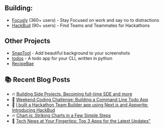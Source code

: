 ## Building: 
  - [Focusly](https://focusly.vercel.app/) (360+ users) - Stay Focused on work and say no to distractions
  - [HackBud](https://hack-bud.vercel.app/) (90+ users) - Find Teams and Teammates for Hackathons

## Other Projects
  - [SnapTool](https://snaptool.vercel.app/) - Add beautiful background to your screenshots
  - [todos](https://github.com/Utkarshn10/todos) - A todo app for your CLI, written in python
  - [RecipeBae](https://recipebae.vercel.app/)
  


## :books: Recent Blog Posts
<!-- BLOGPOSTS:START -->
 - 🔥 [Building Side Projects, Becoming full-time SDE and more](https://utkarshnagar.hashnode.dev/building-side-projects-becoming-full-time-sde-and-more)
 - 💯 [Weekend Coding Challenge: Building a Command Line Todo App](https://utkarshnagar.hashnode.dev/weekend-coding-challenge-building-a-command-line-todo-app)
 - 🌮 [I built a Hackathon Team Builder app using Next.js and Appwrite: Introducing HackBud](https://utkarshnagar.hashnode.dev/i-built-a-hackathon-team-builder-app-using-nextjs-and-appwrite-introducing-hackbud)
 - 🔥 [Chart.js: Striking Charts in a Few Simple Steps](https://utkarshnagar.hashnode.dev/chartjs-striking-charts-in-a-few-simple-steps)
 - 🌮 [Tech News at Your Fingertips: Top 3 Apps for the Latest Updates&quot;](https://utkarshnagar.hashnode.dev/tech-news-at-your-fingertips-top-3-apps-for-the-latest-updates)<!-- BLOGPOSTS:END -->

<!-- ## ✉️ You can contact me [here](mailto:utkarshnagarwork@gmail.com) -->

<!-- ## Skills

<p align="left">
<a href="https://developer.mozilla.org/en-US/docs/Web/JavaScript" target="_blank" rel="noreferrer"><img src="https://raw.githubusercontent.com/danielcranney/readme-generator/main/public/icons/skills/javascript-colored.svg" width="36" height="36" alt="JavaScript" /></a>
<a href="https://www.oracle.com/java/" target="_blank" rel="noreferrer"><img src="https://raw.githubusercontent.com/danielcranney/readme-generator/main/public/icons/skills/java-colored.svg" width="36" height="36" alt="Java" /></a>
<a href="https://developer.mozilla.org/en-US/docs/Glossary/HTML5" target="_blank" rel="noreferrer"><img src="https://raw.githubusercontent.com/danielcranney/readme-generator/main/public/icons/skills/html5-colored.svg" width="36" height="36" alt="HTML5" /></a>
<a href="https://reactjs.org/" target="_blank" rel="noreferrer"><img src="https://raw.githubusercontent.com/danielcranney/readme-generator/main/public/icons/skills/react-colored.svg" width="36" height="36" alt="React" /></a>
<a href="https://nextjs.org/docs" target="_blank" rel="noreferrer"><img src="https://raw.githubusercontent.com/danielcranney/readme-generator/main/public/icons/skills/nextjs-colored-dark.svg" width="36" height="36" alt="NextJs" /></a>
<a href="https://www.w3.org/TR/CSS/#css" target="_blank" rel="noreferrer"><img src="https://raw.githubusercontent.com/danielcranney/readme-generator/main/public/icons/skills/css3-colored.svg" width="36" height="36" alt="CSS3" /></a>
<a href="https://nodejs.org/en/" target="_blank" rel="noreferrer"><img src="https://raw.githubusercontent.com/danielcranney/readme-generator/main/public/icons/skills/nodejs-colored.svg" width="36" height="36" alt="NodeJS" /></a>
<a href="https://www.mongodb.com/" target="_blank" rel="noreferrer"><img src="https://raw.githubusercontent.com/danielcranney/readme-generator/main/public/icons/skills/mongodb-colored.svg" width="36" height="36" alt="MongoDB" /></a>
<a href="https://firebase.google.com/" target="_blank" rel="noreferrer"><img src="https://raw.githubusercontent.com/danielcranney/readme-generator/main/public/icons/skills/firebase-colored.svg" width="36" height="36" alt="Firebase" /></a>
</p>

### Socials

<p align="left"> <a href="https://utkarshnagar.hashnode.dev/" target="_blank" rel="noreferrer"><img src="https://raw.githubusercontent.com/danielcranney/readme-generator/main/public/icons/socials/hashnode.svg" width="32" height="32" /></a> <a href="https://www.linkedin.com/in/utkarsh-nagar-b15562118/" target="_blank" rel="noreferrer"><img src="https://raw.githubusercontent.com/danielcranney/readme-generator/main/public/icons/socials/linkedin.svg" width="32" height="32" /></a> <a href="https://www.twitter.com/utkarsh1010101" target="_blank" rel="noreferrer"><img src="https://raw.githubusercontent.com/danielcranney/readme-generator/main/public/icons/socials/twitter.svg" width="32" height="32" /></a></p> -->

<!-- ![](https://komarev.com/ghpvc/?username=Utkarshn10&color=79FFE1)       -->
<!-- <a href="https://twitter.com/intent/follow?screen_name=Utkarshn10" />[<img src ="https://img.shields.io/badge/Email-Here-%23E4405F.svg?&style=for-the-badge&logo=&logoColor=#6C63FF">](mailto:utkarshnagarwork@gmail.com)
 -->

<!-- ## Github stats:

![Utkarsh's GitHub activity graph](https://activity-graph.herokuapp.com/graph?username=Utkarshn10&theme=react-dark&hide_border=true&area=true) -->


<div align="center">
<!-- <a href="https://github.com/Utkarshn10">
 <img align="center" src="https://github-readme-stats.vercel.app/api?username=Utkarshn10&show_icons=true&theme=dark&line_height=27&title_color=2EDDD5&bg_color=000000&hide_border=1" alt="Utkarsh's github stats"/>
</a> -->


<!-- ![GitHub Streak](https://github-readme-streak-stats.herokuapp.com?user=Utkarshn10&theme=great-gatsby&hide_border=true&sideNums=2EDDD5&background=000000&ring=1CC6DD&border=DD2727&currStreakNum=2ACBDD) -->
 
</div>


